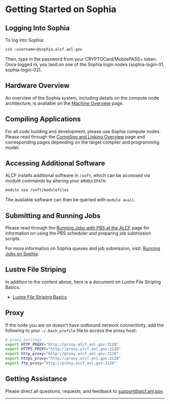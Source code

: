 # Getting Started on Sophia

## Logging Into Sophia

To log into Sophia:
```bash
ssh <username>@sophia.alcf.anl.gov
```
Then, type in the password from your CRYPTOCard/MobilePASS+ token. Once logged in, you land on one of the Sophia login nodes (sophia-login-01, sophia-login-02).

## Hardware Overview

An overview of the Sophia system, including details on the compute node architecture, is available on the [Machine Overview](./index.md) page.

## Compiling Applications

For all code building and development, please use Sophia compute nodes. Please read through the [Compiling and Linking Overview](./compiling-and-linking/compiling-and-linking-overview.md) page and corresponding pages depending on the target compiler and programming model.

## Accessing Additional Software

ALCF installs additional software in `/soft`, which can be accessed via module commands by altering your `$MODULEPATH`:
```bash
module use /soft/modulefiles
```
The available software can then be queried with `module avail`.

## Submitting and Running Jobs

Please read through the [Running Jobs with PBS at the ALCF](../running-jobs/index.md) page for information on using the PBS scheduler and preparing job submission scripts.

For more information on Sophia queues and job submission, visit: [Running Jobs on Sophia](./queueing-and-running-jobs/running-jobs.md).

## Lustre File Striping

In addition to the content above, here is a document on Lustre File Striping Basics.

- [Lustre File Striping Basics](https://www.alcf.anl.gov/support-center/training-assets/file-systems-and-io-performance)

## Proxy

If the node you are on doesn’t have outbound network connectivity, add the following to your `~/.bash_profile` file to access the proxy host:

```bash
# proxy settings
export HTTP_PROXY="http://proxy.alcf.anl.gov:3128"
export HTTPS_PROXY="http://proxy.alcf.anl.gov:3128"
export http_proxy="http://proxy.alcf.anl.gov:3128"
export https_proxy="http://proxy.alcf.anl.gov:3128"
export ftp_proxy="http://proxy.alcf.anl.gov:3128"
```

## Getting Assistance

Please direct all questions, requests, and feedback to [support@alcf.anl.gov](mailto:support@alcf.anl.gov).

---
